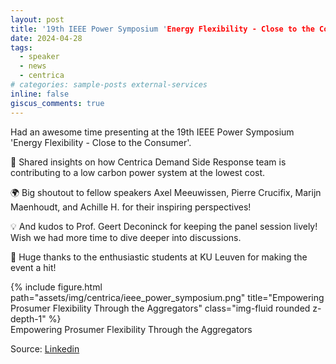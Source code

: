 ```yaml
---
layout: post
title: '19th IEEE Power Symposium 'Energy Flexibility - Close to the Consumer' :mega:'
date: 2024-04-28
tags:
  - speaker
  - news
  - centrica
# categories: sample-posts external-services
inline: false
giscus_comments: true
---
```


Had an awesome time presenting at the 19th IEEE Power Symposium 'Energy Flexibility - Close to the Consumer'.

🚀 Shared insights on how Centrica Demand Side Response team is contributing to a low carbon power system at the lowest cost.

🌍 Big shoutout to fellow speakers Axel Meeuwissen, Pierre Crucifix, Marijn Maenhoudt, and Achille H. for their inspiring perspectives! 

💡 And kudos to Prof. Geert Deconinck for keeping the panel session lively! Wish we had more time to dive deeper into discussions.

🙌 Huge thanks to the enthusiastic students at KU Leuven for making the event a hit!

<div class="row">
    <div class="col-sm mt-3 mt-md-0">
        {% include figure.html path="assets/img/centrica/ieee_power_symposium.png" title="Empowering Prosumer Flexibility Through the Aggregators" class="img-fluid rounded z-depth-1" %}
    </div>
</div>
<div class="caption">
    Empowering Prosumer Flexibility Through the Aggregators
</div>

Source: [Linkedin](https://www.linkedin.com/posts/ieee-pes-sb-leuven_some-pics-of-our-well-attended-19th-power-activity-7189564347533115392-8Z1f?utm_source=share&utm_medium=member_desktop)
